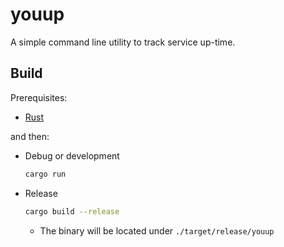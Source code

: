 # youup
A simple command line utility to track service up-time.

## Build

Prerequisites:

- [Rust](https://www.rust-lang.org/tools/install)

and then:

- Debug or development
    ```bash
    cargo run
    ```
- Release
    ```bash
    cargo build --release
    ```
    - The binary will be located under `./target/release/youup`

